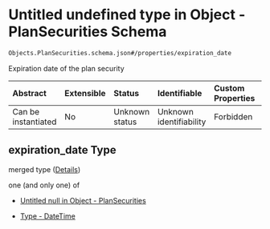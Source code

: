 # Untitled undefined type in Object - PlanSecurities Schema

```txt
Objects.PlanSecurities.schema.json#/properties/expiration_date
```

Expiration date of the plan security

| Abstract            | Extensible | Status         | Identifiable            | Custom Properties | Additional Properties | Access Restrictions | Defined In                                                                                      |
| :------------------ | :--------- | :------------- | :---------------------- | :---------------- | :-------------------- | :------------------ | :---------------------------------------------------------------------------------------------- |
| Can be instantiated | No         | Unknown status | Unknown identifiability | Forbidden         | Allowed               | none                | [PlanSecurities.schema.json*](../out/objects/PlanSecurities.schema.json "open original schema") |

## expiration_date Type

merged type ([Details](plansecurities-properties-expiration_date.md))

one (and only one) of

*   [Untitled null in Object - PlanSecurities](plansecurities-properties-expiration_date-oneof-0.md "check type definition")

*   [Type - DateTime](issuer-properties-type---datetime.md "check type definition")
